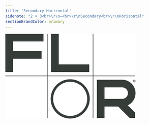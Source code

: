 ```yaml
---
title: 'Secondary Horizontal'
sidenote: "2 × 3<br>\r\n—<br>\r\nSecondary<br>\r\nHorizontal"
sectionBrandColor: primary
---
```


![](symbol-secondary-horizontal.svg?resize=205)